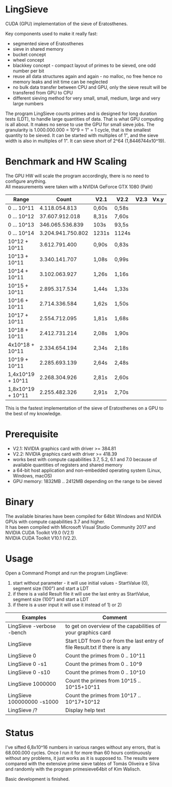 # LingSieve
CUDA (GPU) implementation of the sieve of Eratosthenes.


Key components used to make it really fast:
 - segmented sieve of Eratosthenes
 - sieve in shared memory
 - bucket concept
 - wheel concept
 - blackkey concept - compact layout of primes to be sieved, one odd number per bit
 - reuse all data structures again and again - no malloc, no free hence no memory leaks and init time can be neglected
 - no bulk data transfer between CPU and GPU, only the sieve result will be transfered from GPU to CPU
 - different sieving method for very small, small, medium, large and very large numbers



The program LingSieve counts primes and is designed for long duration tests (LDT), to handle large quantities of data. That is what GPU computing is all about. It makes no sense to use the GPU for small sieve jobs.
The granularity is 1.000.000.000 = 10^9 = 1" = 1 cycle, that is the smallest quantity to be sieved. It can be started with multiples of 1", and the sieve width is also in multiples of 1". It can sieve short of 2^64 (1,8446744x10^19).


 
Benchmark and HW Scaling
========================

The GPU HW will scale the program accordingly, there is no need to configure anything.<br/>
All measurements were taken with a NVIDIA GeForce GTX 1080 (Palit)


Range | Count | V2.1 | V2.2 | V2.3 | Vx.y | Vx.z
----- | ----- | ----------- | -------- | -------- | -------- | --------
0 … 10^11	| 4.118.054.813	| 0,60s | 0,58s
0 … 10^12	| 37.607.912.018	| 8,31s | 7,60s
0 … 10^13	| 346.065.536.839	| 103s | 93,5s
0 … 10^14	| 3.204.941.750.802	|  1231s| 1124s
10^12 + 10^11	| 3.612.791.400	| 0,90s | 0,83s
10^13 + 10^11	| 3.340.141.707	| 1,08s | 0,99s
10^14 + 10^11	| 3.102.063.927	| 1,26s | 1,16s
10^15 + 10^11	| 2.895.317.534	| 1,44s | 1,33s
10^16 + 10^11	| 2.714.336.584	| 1,62s | 1,50s
10^17 + 10^11	| 2.554.712.095	| 1,81s | 1,68s
10^18 + 10^11	| 2.412.731.214	| 2,08s | 1,90s
4x10^18 + 10^11	| 2.334.654.194	| 2,34s | 2,18s
10^19 + 10^11	| 2.285.693.139	| 2,64s | 2,48s
1,4x10^19 + 10^11	| 2.268.304.926	| 2,81s | 2,60s
1,8x10^19 + 10^11	| 2.255.482.326	| 2,91s | 2,70s

This is the fastest implementation of the sieve of Eratosthenes on a GPU to the best of my knowledge.


Prerequisite
============

 - V2.1: NVIDIA graphics card with driver >= 384.81 
 - V2.2: NVIDIA graphics card with driver >= 418.39 
 - works best with compute capabilities 3.7, 5.2, 6.1 and 7.0 because of available quantities of registers and shared memory
 - a 64-bit host application and non-embedded operating system (Linux, Windows, macOS)
 - GPU memory: 1832MB .. 2412MB depending on the range to be sieved
 
 
Binary
======
The available binaries have been compiled for 64bit Windows and NVIDIA GPUs with compute capabilities 3.7 and higher.<br/>
It has been compiled with Microsoft Visual Studio Community 2017 and<br/> 
NVIDIA CUDA Toolkit V9.0 (V2.1)<br/>
NVIDIA CUDA Toolkit V10.1 (V2.2).


Usage
=====

  Open a Command Prompt and run the program LingSieve:
  
  1) start without parameter - it will use initial values - StartValue (0), segment size (100") and start a LDT
  2) if there is a valid Result file it will use the last entry as StartValue, segment size (100") and start a LDT
  3) if there is a user input it will use it instead of 1) or 2)


  
  
Examples            | Comment
------------------- | --------
  LingSieve -verbose -bench		| to get on overview of the capabilities of your graphics card
  LingSieve				             | Start LDT from 0 or from the last entry of file Result.txt if there is any
  LingSieve 0			          | Count the primes from 0 .. 10^11
  LingSieve 0 -s1		        | Count the primes from 0 .. 10^9
  LingSieve 0 -s10		      | Count the primes from 0 .. 10^10
  LingSieve 1000000		      | Count the primes from 10^15 .. 10^15+10^11
  LingSieve 100000000 -s1000	| Count the primes from 10^17 .. 10^17+10^12
  LingSieve /?			        | Display help text
  
  
  
  Status
  ======
  
  I've sifted 6,8x10^16 numbers in various ranges without any errors, that is 68.000.000 cycles. Once I run it for more than 60 hours continuously without any problems, it just works as it is supposed to. The results were compared with the extensive prime sieve tables of Tomás Oliveira e Silva and randomly with the program primesieve64bit of Kim Walisch.
  
  
  Basic development is finished.
